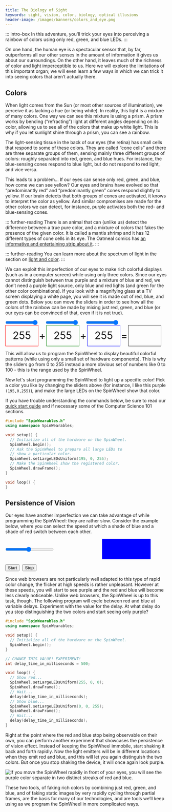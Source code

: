 ```yaml
---
title: The Biology of Sight
keywords: sight, vision, color, biology, optical illusions
header-image: /images/banners/colors_and_eye.png 
---
```


::: intro-box
In this adventure, you'll trick your eyes into perceiving a rainbow of colors using only red, green, and blue LEDs.
:::

On one hand, the human eye is a spectacular sensor that, by far, outperforms all our other senses in the amount of information it gives us about our surroundings. On the other hand, it leaves much of the richness of color and light imperceptible to us. Here we will explore the limitations of this important organ; we will even learn a few ways in which we can trick it into seeing colors that aren’t actually there.

## Colors

When light comes from the Sun (or most other sources of illumination), we perceive it as lacking a hue (or being white). In reality, this light is a mixture of many colors. One way we can see this mixture is using a prism. A prism works by bending (“refracting”) light at different angles depending on its color, allowing us to see all of the colors that make up white light. This is why if you let sunlight shine through a prism, you can see a rainbow.

The light-sensing tissue in the back of our eyes (the retina) has small cells that respond to some of these colors. They are called “cone cells” and there are three separate groups of them, sensing mainly three different groups of colors: roughly separated into red, green, and blue hues. For instance, the blue-sensing cones respond to blue light, but do not respond to red light, and vice versa. 

This leads to a problem… If our eyes can sense only red, green, and blue, how come we can see yellow? Our eyes and brains have evolved so that “predominantly red” and “predominantly green” cones respond slightly to yellow. If our brain detects that both groups of cones are activated, it knows to interpret the color as yellow. And similar compromises are made for the other colors we can detect, for instance, purple activates both the red- and blue-sensing cones. 

::: further-reading
There is an animal that can (unlike us) detect the difference between a true pure color, and a mixture of colors that fakes the presence of the given color. It is called a mantis shrimp and it has 12 different types of cone cells in its eye. The Oatmeal comics has [an informative and entertaining strip about it](https://theoatmeal.com/comics/mantis_shrimp).
:::

::: further-reading
You can learn more about the spectrum of light in the section on [light and color](/lightandcolor).
:::

We can exploit this imperfection of our eyes to make rich colorful displays (such as in a computer screen) while using only three colors. Since our eyes cannot distinguish between true purple and a mixture of blue and red, we don’t need a purple light source, only blue and red lights (and green for the other color combinations). If you look with a magnifying glass at a TV screen displaying a white page, you will see it is made out of red, blue, and green dots. Below you can move the sliders in order to see how all the colors of the rainbow can be made by mixing just red, green, and blue (or our eyes can be convinced of that, even if it is not true).

<style>
#colortests {
  font-size: 2rem;
  text-shadow:
    -1px -1px 0 white,
    1px -1px 0  white,
    -1px 1px 0  white,
    1px 1px 0   white;
}
#colortests input {
  width: 20%;
  margin: 0;
}
#colortests span {
  display: inline-block;
  text-align: center;
  vertical-align: middle;
}
#colortests .spacer {
  width:5%;
}
#colortests .vis {
  width: 20%;
  height: 2em;
  line-height: 2em;
  border: solid 1px;
}
#redshow {border-color: red !important;}
#greenshow {border-color: green !important;}
#blueshow {border-color: blue !important;}
</style>
<div id="colortests">
<div><input type="range" min="0" max="255" value="255" id="red"><span class="spacer"></span><input type="range" min="0" max="255" value="255" id="green"><span class="spacer"></span><input type="range" min="0" max="255" value="255" id="blue"></div>
<div><span class="vis" id="redshow">255</span><span class="spacer">+</span><span class="vis" id="greenshow">255</span><span class="spacer">+</span><span class="vis" id="blueshow">255</span><span class="spacer">=</span><span class="vis" id="rgbshow">&nbsp;</span></div>
<script>
function changeColor(){
  var r = document.getElementById("red").value;
  var g = document.getElementById("green").value;
  var b = document.getElementById("blue").value;
  document.getElementById("rgbshow").style["background-color"]=`rgb(${r},${g},${b})`;
  document.getElementById("redshow").innerHTML=r;
  document.getElementById("redshow").style["background-color"]=`rgba(255,0,0,${r/255})`;
  document.getElementById("greenshow").innerHTML=g;
  document.getElementById("greenshow").style["background-color"]=`rgba(0,255,0,${g/255})`;
  document.getElementById("blueshow").innerHTML=b;
  document.getElementById("blueshow").style["background-color"]=`rgba(0,0,255,${b/255})`;
}
document.getElementById("red").oninput = changeColor;
document.getElementById("green").oninput = changeColor;
document.getElementById("blue").oninput = changeColor;
changeColor();
</script>
</div>

This will allow us to program the SpinWheel to display beautiful colorful patterns (while using only a small set of hardware components). This is why the sliders go from 0 to 255 instead a more obvious set of numbers like 0 to 100 - this is the range used by the SpinWheel. 

Now let's start programming the SpinWheel to light up a specific color! Pick a color you like by changing the sliders above (for instance, I like this purple `(195,0,255)`), and make the large LEDs on the SpinWheel show that color.

If you have trouble understanding the commands below, be sure to read our [quick start guide](/quickstart) and if necessary some of the Computer Science 101 sections. 

```cpp
#include "SpinWearables.h"
using namespace SpinWearables;

void setup() {
  // Initialize all of the hardware on the SpinWheel.
  SpinWheel.begin();
  // Ask the SpinWheel to prepare all large LEDs to
  // show a particular color.
  SpinWheel.setLargeLEDsUniform(195, 0, 255);
  // Make the SpinWheel show the registered color.
  SpinWheel.drawFrame();
}

void loop() {
}
```

## Persistence of Vision

Our eyes have another imperfection we can take advantage of while programming the SpinWheel: they are rather slow. Consider the example below, where you can select the speed at which a shade of blue and a shade of red switch between each other.

<style>
#povtests {
  font-size: 2rem;
  text-shadow:
    -1px -1px 0 white,
    1px -1px 0  white,
    -1px 1px 0  white,
    1px 1px 0   white;
}
#povtests input {
  width: 30%;
  margin: 0;
}
#povtests span {
  display: inline-block;
  text-align: center;
  vertical-align: middle;
}
#povtests .vis {
  width: 30%;
  height: 2em;
  line-height: 2em;
}
#povshow {
  background-color: red;
  animation-name: flicker;
  animation-duration: 1s;
  animation-iteration-count: infinite;
  animation-timing-function: step-start;
  animation-play-state: paused;
}
@keyframes flicker {
  0%   {background-color: red;}
  50% {background-color: blue;}
}
</style>
<div id="povtests">
<div><input type="range" min="80" max="2000" value="1000" id="time"><span class="vis" id="timeshow"></span><span class="vis" id="povshow">&nbsp;</span></div>
<button id="start">Start</button>
<button id="stop">Stop</button>
<script>
var t = document.getElementById("time").value;
var squarestyle = document.getElementById("povshow").style;
function getT(){
  t = document.getElementById("time").value;
  document.getElementById("timeshow").innerHTML = `${t}ms`;
  squarestyle["animation-duration"] = `${t/1000}s`;
}
function startCycle(){
  squarestyle["animation-play-state"]="running";
}
function stopCycle(){
  squarestyle["animation-play-state"]="paused";
}
document.getElementById("time").oninput = getT;
document.getElementById("start").onclick = startCycle;
document.getElementById("stop").onclick = stopCycle;
getT();
</script>
</div>

Since web browsers are not particularly well adapted to this type of rapid color change, the flicker at high speeds is rather unpleasant. However at these speeds, you will start to see purple and the red and blue will become less clearly noticeable. Unlike web browsers, the SpinWheel is up to this task, though. The following program will cycle between red and blue at variable delays. Experiment with the value for the delay. At what delay do you stop distinguishing the two colors and start seeing only purple?

```cpp
#include "SpinWearables.h"
using namespace SpinWearables;

void setup() {
  // Initialize all of the hardware on the SpinWheel.
  SpinWheel.begin();
}

// CHANGE THIS VALUE! EXPERIMENT!
int delay_time_in_milliseconds = 500;

void loop() {
  // Show red...
  SpinWheel.setLargeLEDsUniform(255, 0, 0);
  SpinWheel.drawFrame();
  // Wait...
  delay(delay_time_in_milliseconds);
  // Show blue...
  SpinWheel.setLargeLEDsUniform(0, 0, 255);
  SpinWheel.drawFrame();
  // Wait...
  delay(delay_time_in_milliseconds);  
}
```

Right at the point where the red and blue stop being observable on their own, you can perform another experiment that showcases the persistence of vision effect. Instead of keeping the SpinWheel immobile, start shaking it back and forth rapidly. Now the light emitters will be in different locations when they emit red and blue, and this will let you again distinguish the two colors. But once you stop shaking the device, it will once again look purple.

![If you move the SpinWheel rapidly in front of your eyes, you will see the purple color separate in two distinct streaks of red and blue.](/images/bookpics/fast_pov_streak.jpg "Picture of a fast-moving SpinWheel")

These two tools, of faking rich colors by combining just red, green, and blue, and of faking static images by very rapidly cycling through partial frames, are the basis for many of our technologies, and are tools we’ll keep using as we program the SpinWheel in more complicated ways.
